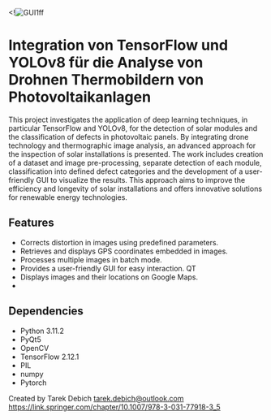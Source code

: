 <!![GUI1ff](file1/ma1.png)
#  Integration von TensorFlow und YOLOv8 für die Analyse von Drohnen Thermobildern von Photovoltaikanlagen

This project investigates the application of deep learning techniques, in particular TensorFlow and YOLOv8, for the detection of solar modules and the classification of defects in photovoltaic panels. By integrating drone technology and thermographic image analysis, an advanced approach for the inspection of solar installations is presented. The work includes creation of a dataset and image pre-processing, separate detection of each module, classification into defined defect categories and the development of a user-friendly GUI to visualize the results. This approach aims to improve the efficiency and longevity of solar installations and offers innovative solutions for renewable energy technologies.

## Features
- Corrects distortion in images using predefined parameters.
- Retrieves and displays GPS coordinates embedded in images.
- Processes multiple images in batch mode.
- Provides a user-friendly GUI for easy interaction. QT
- Displays images and their locations on Google Maps.
- 



## Dependencies

- Python  3.11.2
- PyQt5
- OpenCV
- TensorFlow  2.12.1
- PIL
- numpy
- Pytorch



Created by Tarek Debich 
tarek.debich@outlook.com
https://link.springer.com/chapter/10.1007/978-3-031-77918-3_5

